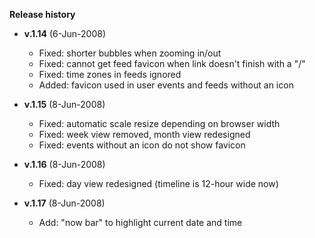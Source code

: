 **Release history**

- **v.1.14** (6-Jun-2008)

  * Fixed: shorter bubbles when zooming in/out
  * Fixed: cannot get feed favicon when link doesn't finish with a "/"
  * Fixed: time zones in feeds ignored
  * Added: favicon used in user events and feeds without an icon

- **v.1.15** (8-Jun-2008)

  * Fixed: automatic scale resize depending on browser width
  * Fixed: week view removed, month view redesigned
  * Fixed: events without an icon do not show favicon


- **v.1.16** (8-Jun-2008)

  * Fixed: day view redesigned (timeline is 12-hour wide now)

- **v.1.17** (8-Jun-2008)

  * Add: "now bar" to highlight current date and time